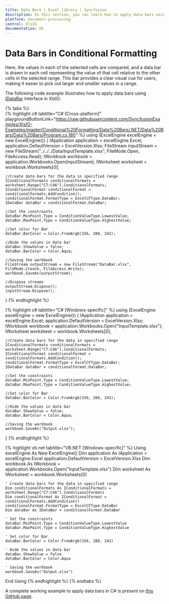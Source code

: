 ```yaml
---
title: Data Bars | Excel library | Syncfusion
description: In this section, you can learn how to apply data bars using conditional formatting in an Excel document with XlsIO
platform: document-processing
control: XlsIO
documentation: UG
---
```


# Data Bars in Conditional Formatting

Here, the values in each of the selected cells are compared, and a data bar is drawn in each cell representing the value of that cell relative to the other cells in the selected range. This bar provides a clear visual cue for users, making it easier to pick out larger and smaller values in a range.

The following code example illustrates how to apply data bars using [IDataBar](https://help.syncfusion.com/cr/file-formats/Syncfusion.XlsIO.IDataBar.html) interface in XlsIO.

{% tabs %}  
{% highlight c# tabtitle="C# [Cross-platform]" playgroundButtonLink="https://raw.githubusercontent.com/SyncfusionExamples/XlsIO-Examples/master/Conditional%20Formatting/Data%20Bars/.NET/Data%20Bars/Data%20Bars/Program.cs,180" %}
using (ExcelEngine excelEngine = new ExcelEngine())
{
    IApplication application = excelEngine.Excel;
    application.DefaultVersion = ExcelVersion.Xlsx;
    FileStream inputStream = new FileStream("../../../Data/InputTemplate.xlsx", FileMode.Open, FileAccess.Read);
    IWorkbook workbook = application.Workbooks.Open(inputStream);
    IWorksheet worksheet = workbook.Worksheets[0];

    //Create data bars for the data in specified range
    IConditionalFormats conditionalFormats = worksheet.Range["C7:C46"].ConditionalFormats;
    IConditionalFormat conditionalFormat = conditionalFormats.AddCondition();
    conditionalFormat.FormatType = ExcelCFType.DataBar;
    IDataBar dataBar = conditionalFormat.DataBar;

    //Set the constraints
    dataBar.MinPoint.Type = ConditionValueType.LowestValue;
    dataBar.MaxPoint.Type = ConditionValueType.HighestValue;

    //Set color for Bar
    dataBar.BarColor = Color.FromArgb(156, 208, 243);

    //Hide the values in data bar
    dataBar.ShowValue = false;
    dataBar.BarColor = Color.Aqua;

    //Saving the workbook
    FileStream outputStream = new FileStream("DataBar.xlsx", FileMode.Create, FileAccess.Write);
    workbook.SaveAs(outputStream);

    //Dispose streams
    outputStream.Dispose();
    inputStream.Dispose();
}
{% endhighlight %}

{% highlight c# tabtitle="C# [Windows-specific]" %}
using (ExcelEngine excelEngine = new ExcelEngine())
{
    IApplication application = excelEngine.Excel;
    application.DefaultVersion = ExcelVersion.Xlsx;
    IWorkbook workbook = application.Workbooks.Open("InputTemplate.xlsx");
    IWorksheet worksheet = workbook.Worksheets[0];

    //Create data bars for the data in specified range
    IConditionalFormats conditionalFormats = worksheet.Range["C7:C46"].ConditionalFormats;
    IConditionalFormat conditionalFormat = conditionalFormats.AddCondition();
    conditionalFormat.FormatType = ExcelCFType.DataBar;
    IDataBar dataBar = conditionalFormat.DataBar;

    //Set the constraints
    dataBar.MinPoint.Type = ConditionValueType.LowestValue;
    dataBar.MaxPoint.Type = ConditionValueType.HighestValue;

    //Set color for Bar
    dataBar.BarColor = Color.FromArgb(156, 208, 243);

    //Hide the values in data bar
    dataBar.ShowValue = false;
    dataBar.BarColor = Color.Aqua;

    //Saving the workbook
    workbook.SaveAs("Output.xlsx");
}
{% endhighlight %}

{% highlight vb.net tabtitle="VB.NET [Windows-specific]" %}
Using excelEngine As New ExcelEngine()
    Dim application As IApplication = excelEngine.Excel
    application.DefaultVersion = ExcelVersion.Xlsx
    Dim workbook As IWorkbook = application.Workbooks.Open("InputTemplate.xlsx")
    Dim worksheet As IWorksheet = workbook.Worksheets(0)

    ' Create data bars for the data in specified range
    Dim conditionalFormats As IConditionalFormats = worksheet.Range("C7:C46").ConditionalFormats
    Dim conditionalFormat As IConditionalFormat = conditionalFormats.AddCondition()
    conditionalFormat.FormatType = ExcelCFType.DataBar
    Dim dataBar As IDataBar = conditionalFormat.DataBar

    ' Set the constraints
    dataBar.MinPoint.Type = ConditionValueType.LowestValue
    dataBar.MaxPoint.Type = ConditionValueType.HighestValue

    ' Set color for Bar
    dataBar.BarColor = Color.FromArgb(156, 208, 243)

    ' Hide the values in data bar
    dataBar.ShowValue = False
    dataBar.BarColor = Color.Aqua

    ' Saving the workbook
    workbook.SaveAs("Output.xlsx")
End Using
{% endhighlight %}
{% endtabs %}

A complete working example to apply data bars in C# is present on [this GitHub page](https://github.com/SyncfusionExamples/XlsIO-Examples/tree/master/Conditional%20Formatting/Data%20Bars/.NET/Data%20Bars).